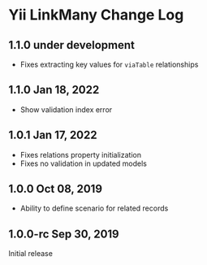 Yii LinkMany Change Log
=======================

1.1.0 under development
-----------------------

- Fixes extracting key values for `viaTable` relationships

1.1.0 Jan 18, 2022
------------------

- Show validation index error

1.0.1 Jan 17, 2022
------------------

- Fixes relations property initialization
- Fixes no validation in updated models

1.0.0 Oct 08, 2019
------------------

- Ability to define scenario for related records


1.0.0-rc Sep 30, 2019
---------------------

Initial release
